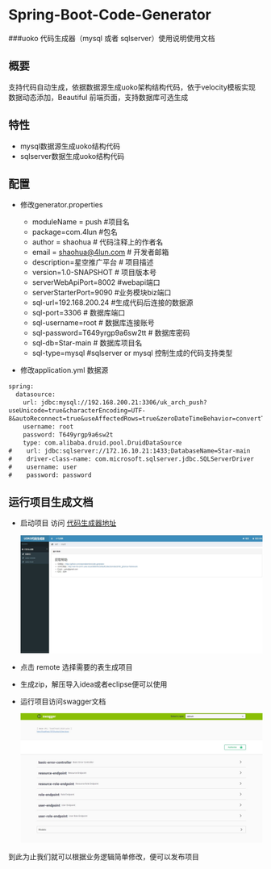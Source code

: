 # Spring-Boot-Code-Generator
###uoko 代码生成器（mysql 或者 sqlserver）使用说明使用文档

## 概要

支持代码自动生成，依据数据源生成uoko架构结构代码，依于velocity模板实现数据动态添加，Beautiful 前端页面，支持数据库可选生成

## 特性

-  mysql数据源生成uoko结构代码
-  sqlserver数据生成uoko结构代码

## 配置

 * 修改generator.properties
   * moduleName = push #项目名
   * package=com.4lun #包名
   * author = shaohua # 代码注释上的作者名
   * email = shaohua@4lun.com # 开发者邮箱
   * description=星空推广平台 # 项目描述
   * version=1.0-SNAPSHOT # 项目版本号
   * serverWebApiPort=8002 #webapi端口
   * serverStarterPort=9090  #业务模块biz端口
   * sql-url=192.168.200.24  #生成代码后连接的数据源
   * sql-port=3306  # 数据库端口
   * sql-username=root # 数据库连接账号
   * sql-password=T649yrgp9a6sw2tt  # 数据库密码
   * sql-db=Star-main   # 数据库项目名
   * sql-type=mysql #sqlserver or mysql  控制生成的代码支持类型

 * 修改application.yml 数据源

```
spring:
  datasource:
    url: jdbc:mysql://192.168.200.21:3306/uk_arch_push?useUnicode=true&characterEncoding=UTF-8&autoReconnect=true&useAffectedRows=true&zeroDateTimeBehavior=convertToNull&allowMultiQueries=true&useSSL=true
    username: root
    password: T649yrgp9a6sw2t
    type: com.alibaba.druid.pool.DruidDataSource
#    url: jdbc:sqlserver://172.16.10.21:1433;DatabaseName=Star-main
#    driver-class-name: com.microsoft.sqlserver.jdbc.SQLServerDriver
#    username: user
#    password: password
```
  ## 运行项目生成文档
   * 启动项目 访问 [代码生成器地址](http://127.0.0.1:8010)
   
      ![运行效果](/image/project.jpg "运行取出来的效果")
   * 点击 remote 选择需要的表生成项目
   * 生成zip，解压导入idea或者eclipse便可以使用
   * 运行项目访问swagger文档
   
      ![运行效果](/image/menu.saveimg.savepath20180615155226.jpg "生成代码运行的效果")
   
   
   到此为止我们就可以根据业务逻辑简单修改，便可以发布项目
